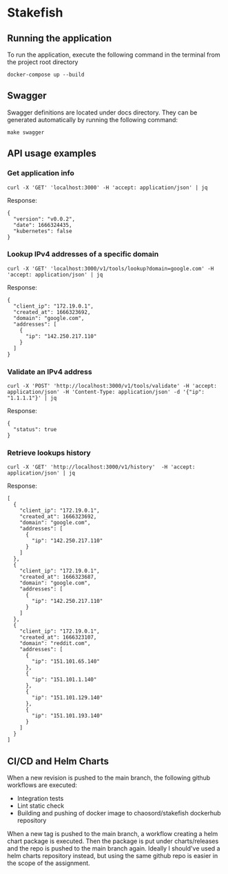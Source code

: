 # Stakefish


## Running the application

To run the application, execute the following command in the terminal from the project root directory
```
docker-compose up --build
```

## Swagger

Swagger definitions are located under docs directory.
They can be generated automatically by running the following command:
```shell
make swagger
```

## API usage examples

### Get application info
```shell
curl -X 'GET' 'localhost:3000' -H 'accept: application/json' | jq
```

Response:
```shell
{
  "version": "v0.0.2",
  "date": 1666324435,
  "kubernetes": false
}
```

### Lookup IPv4 addresses of a specific domain
```shell
curl -X 'GET' 'localhost:3000/v1/tools/lookup?domain=google.com' -H 'accept: application/json' | jq
```

Response:
```shell
{
  "client_ip": "172.19.0.1",
  "created_at": 1666323692,
  "domain": "google.com",
  "addresses": [
    {
      "ip": "142.250.217.110"
    }
  ]
}
```
### Validate an IPv4 address

```shell
curl -X 'POST' 'http://localhost:3000/v1/tools/validate' -H 'accept: application/json' -H 'Content-Type: application/json' -d '{"ip": "1.1.1.1"}' | jq
```

Response:
```shell
{
  "status": true
}
```

### Retrieve lookups history

```shell
curl -X 'GET' 'http://localhost:3000/v1/history'  -H 'accept: application/json' | jq
```

Response:
```shell
[
  {
    "client_ip": "172.19.0.1",
    "created_at": 1666323692,
    "domain": "google.com",
    "addresses": [
      {
        "ip": "142.250.217.110"
      }
    ]
  },
  {
    "client_ip": "172.19.0.1",
    "created_at": 1666323687,
    "domain": "google.com",
    "addresses": [
      {
        "ip": "142.250.217.110"
      }
    ]
  },
  {
    "client_ip": "172.19.0.1",
    "created_at": 1666323107,
    "domain": "reddit.com",
    "addresses": [
      {
        "ip": "151.101.65.140"
      },
      {
        "ip": "151.101.1.140"
      },
      {
        "ip": "151.101.129.140"
      },
      {
        "ip": "151.101.193.140"
      }
    ]
  }
]
```

## CI/CD and Helm Charts

When a new revision is pushed to the main branch, the following github workflows are executed:

 - Integration tests
 - Lint static check
 - Building and pushing of docker image to chaosord/stakefish dockerhub repository

When a new tag is pushed to the main branch, a workflow creating a helm chart package is executed.
Then the package is put under charts/releases and the repo is pushed to the main branch again.
Ideally I should've used a helm charts repository instead, but using the same github repo is easier in the scope
of the assignment.